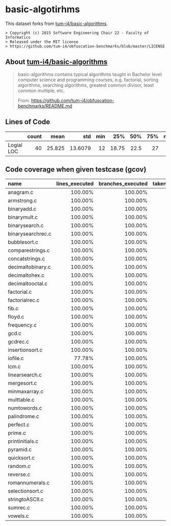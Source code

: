 # basic-algotirhms

This dataset forks from [tum-i4/basic-algorithms](https://github.com/tum-i4/obfuscation-benchmarks/tree/master/basic-algorithms).

    > Copyright (c) 2015 Software Engineering Chair 22 - Faculty of Informatics
    > Released under the MIT license
    > https://github.com/tum-i4/obfuscation-benchmarks/blob/master/LICENSE

## About [tum-i4/basic-algorithms](https://github.com/tum-i4/obfuscation-benchmarks/tree/master/basic-algorithms)

> basic-algorithms contains typical algorithms taught in Bachelor level computer science and programming courses, e.g. factorial, sorting algorithms, searching algorithms, greatest common divisor, least common multiple, etc.
>
> From: https://github.com/tum-i4/obfuscation-benchmarks/README.md

## Lines of Code

|            |   count |   mean |     std |   min |   25% |   50% |   75% |   max |
|:-----------|--------:|-------:|--------:|------:|------:|------:|------:|------:|
| Logial LOC |      40 | 25.825 | 13.6079 |    12 | 18.75 |  22.5 |    27 |    85 |

## Code coverage when given testcase (gcov)

| name              | lines_executed   | branches_executed   | taken_at_least_one   | calls_executed   |
|:------------------|-----------------:|--------------------:|---------------------:|-----------------:|
| anagram.c         | 100.00%          | 100.00%             | 100.00%              | 100.00%          |
| armstrong.c       | 100.00%          | 100.00%             | 100.00%              | 100.00%          |
| binaryadd.c       | 100.00%          | 100.00%             | 100.00%              | 100.00%          |
| binarymult.c      | 100.00%          | 100.00%             | 100.00%              | 100.00%          |
| binarysearch.c    | 100.00%          | 100.00%             | 100.00%              | 100.00%          |
| binarysearchrec.c | 100.00%          | 100.00%             | 100.00%              | 100.00%          |
| bubblesort.c      | 100.00%          | 100.00%             | 100.00%              | 100.00%          |
| comparestrings.c  | 100.00%          | 100.00%             | 81.25%               | 100.00%          |
| concatstrings.c   | 100.00%          | 100.00%             | 100.00%              | 100.00%          |
| decimaltobinary.c | 100.00%          | 100.00%             | 100.00%              | 100.00%          |
| decimaltohex.c    | 100.00%          | 100.00%             | 100.00%              | 100.00%          |
| decimaltooctal.c  | 100.00%          | 100.00%             | 100.00%              | 100.00%          |
| factorial.c       | 100.00%          | 100.00%             | 100.00%              | 100.00%          |
| factorialrec.c    | 100.00%          | 100.00%             | 87.50%               | 100.00%          |
| fib.c             | 100.00%          | 100.00%             | 100.00%              | 100.00%          |
| floyd.c           | 100.00%          | 100.00%             | 100.00%              | 100.00%          |
| frequency.c       | 100.00%          | 100.00%             | 100.00%              | 100.00%          |
| gcd.c             | 100.00%          | 100.00%             | 100.00%              | 100.00%          |
| gcdrec.c          | 100.00%          | 100.00%             | 100.00%              | 100.00%          |
| insertionsort.c   | 100.00%          | 100.00%             | 92.86%               | 100.00%          |
| iofile.c          | 77.78%           | 100.00%             | 75.00%               | 63.64%           |
| lcm.c             | 100.00%          | 100.00%             | 100.00%              | 100.00%          |
| linearsearch.c    | 100.00%          | 100.00%             | 100.00%              | 100.00%          |
| mergesort.c       | 100.00%          | 100.00%             | 100.00%              | 100.00%          |
| minmaxarray.c     | 100.00%          | 100.00%             | 100.00%              | 100.00%          |
| multtable.c       | 100.00%          | 100.00%             | 100.00%              | 100.00%          |
| numtowords.c      | 100.00%          | 100.00%             | 94.74%               | 100.00%          |
| palindrome.c      | 100.00%          | 100.00%             | 100.00%              | 100.00%          |
| perfect.c         | 100.00%          | 100.00%             | 100.00%              | 100.00%          |
| prime.c           | 100.00%          | 100.00%             | 100.00%              | 100.00%          |
| printinitials.c   | 100.00%          | 100.00%             | 100.00%              | 100.00%          |
| pyramid.c         | 100.00%          | 100.00%             | 100.00%              | 100.00%          |
| quicksort.c       | 100.00%          | 100.00%             | 100.00%              | 100.00%          |
| random.c          | 100.00%          | 100.00%             | 100.00%              | 100.00%          |
| reverse.c         | 100.00%          | 100.00%             | 100.00%              | 100.00%          |
| romannumerals.c   | 100.00%          | 100.00%             | 97.22%               | 100.00%          |
| selectionsort.c   | 100.00%          | 100.00%             | 100.00%              | 100.00%          |
| stringtoASCII.c   | 100.00%          | 100.00%             | 100.00%              | 100.00%          |
| sumrec.c          | 100.00%          | 100.00%             | 100.00%              | 100.00%          |
| vowels.c          | 100.00%          | 100.00%             | 76.32%               | 100.00%          |